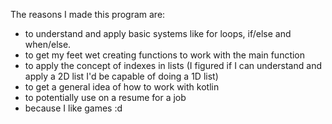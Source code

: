 The reasons I made this program are:
  - to understand and apply basic systems like for loops, if/else and when/else.  
  - to get my feet wet creating functions to work with the main function 
  - to apply the concept of indexes in lists (I figured if I can understand and apply a 2D list I'd be capable of doing a 1D list)
  - to get a general idea of how to work with kotlin
  - to potentially use on a resume for a job
  - because I like games :d

